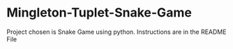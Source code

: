# Mingleton-Tuplet-Snake-Game
Project chosen is Snake Game using python. Instructions are in the README File
